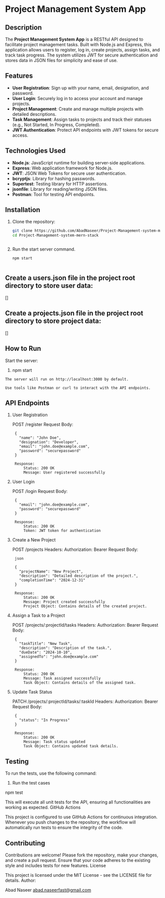 # Project Management System App

## Description
The **Project Management System App** is a RESTful API designed to facilitate project management tasks. Built with Node.js and Express, this application allows users to register, log in, create projects, assign tasks, and track task progress. The system utilizes JWT for secure authentication and stores data in JSON files for simplicity and ease of use.

## Features
- **User Registration**: Sign up with your name, email, designation, and password.
- **User Login**: Securely log in to access your account and manage projects.
- **Project Management**: Create and manage multiple projects with detailed descriptions.
- **Task Management**: Assign tasks to projects and track their statuses (e.g., Not Started, In Progress, Completed).
- **JWT Authentication**: Protect API endpoints with JWT tokens for secure access.

## Technologies Used
- **Node.js**: JavaScript runtime for building server-side applications.
- **Express**: Web application framework for Node.js.
- **JWT**: JSON Web Tokens for secure user authentication.
- **bcryptjs**: Library for hashing passwords.
- **Supertest**: Testing library for HTTP assertions.
- **jsonfile**: Library for reading/writing JSON files.
- **Postman**: Tool for testing API endpoints.

## Installation
1. Clone the repository:
   ```bash
   git clone https://github.com/AbadNaseer/Project-Management-system-mern-stack.git
   cd Project-Management-system-mern-stack



2. Run the start server command.
    ```bash
    npm start



## Create a users.json file in the project root directory to store user data:

[]

## Create a projects.json file in the project root directory to store project data:
[]

## How to Run
Start the server:

 1.   npm start

    The server will run on http://localhost:3000 by default.

    Use tools like Postman or curl to interact with the API endpoints.

## API Endpoints
1. User Registration

    POST /register
        Request Body:

        {
          "name": "John Doe",
          "designation": "Developer",
          "email": "john.doe@example.com",
          "password": "securepassword"
        }

        Response:
            Status: 200 OK
            Message: User registered successfully

2. User Login

    POST /login
        Request Body:

        {
          "email": "john.doe@example.com",
          "password": "securepassword"
        }

        Response:
            Status: 200 OK
            Token: JWT token for authentication

3. Create a New Project

    POST /projects
        Headers: Authorization: Bearer <token>
        Request Body:

        json

        {
          "projectName": "New Project",
          "description": "Detailed description of the project.",
          "completionTime": "2024-12-31"
        }

        Response:
            Status: 200 OK
            Message: Project created successfully
            Project Object: Contains details of the created project.

4. Assign a Task to a Project

    POST /projects/:projectId/tasks
        Headers: Authorization: Bearer <token>
        Request Body:

        {
          "taskTitle": "New Task",
          "description": "Description of the task.",
          "dueDate": "2024-10-10",
          "assignedTo": "john.doe@example.com"
        }

        Response:
            Status: 200 OK
            Message: Task assigned successfully
            Task Object: Contains details of the assigned task.

5. Update Task Status

    PATCH /projects/:projectId/tasks/:taskId
        Headers: Authorization: Bearer <token>
        Request Body:

        {
          "status": "In Progress"
        }

        Response:
            Status: 200 OK
            Message: Task status updated
            Task Object: Contains updated task details.

## Testing

To run the tests, use the following command:


1. Run the test cases

npm test



This will execute all unit tests for the API, ensuring all functionalities are working as expected.
GitHub Actions

This project is configured to use GitHub Actions for continuous integration. Whenever you push changes to the repository, the workflow will automatically run tests to ensure the integrity of the code.
## Contributing

Contributions are welcome! Please fork the repository, make your changes, and create a pull request. Ensure that your code adheres to the existing style and includes tests for new features.
License

This project is licensed under the MIT License - see the LICENSE file for details.
Author: 

Abad Naseer
abad.naseerfast@gmail.com
